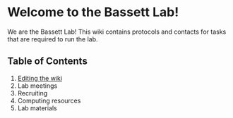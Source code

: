 # Welcome to the Bassett Lab!

We are the Bassett Lab! This wiki contains protocols and contacts for tasks that are required to run the lab.

## Table of Contents

1. [Editing the wiki]()
2. Lab meetings
3. Recruiting
4. Computing resources
5. Lab materials
